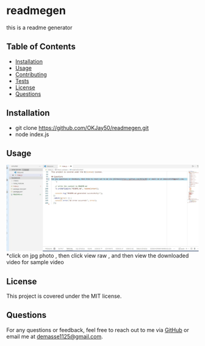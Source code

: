 # readmegen

this is a readme generator 

## Table of Contents
- [Installation](#installation)
- [Usage](#usage)
- [Contributing](#contributing)
- [Tests](#tests)
- [License](#license)
- [Questions](#questions)

## Installation
* git clone https://github.com/OKJay50/readmegen.git
* node index.js

## Usage
[![Watch the Example Video](readmegen.jpg)](readmegen.webm)
*click on jpg photo , then click view raw , and then view the downloaded video for sample video

## License
This project is covered under the MIT license.

## Questions
For any questions or feedback, feel free to reach out to me via [GitHub](https://github.com/OKJay50) or email me at demasse1125@gmail.com.
    
